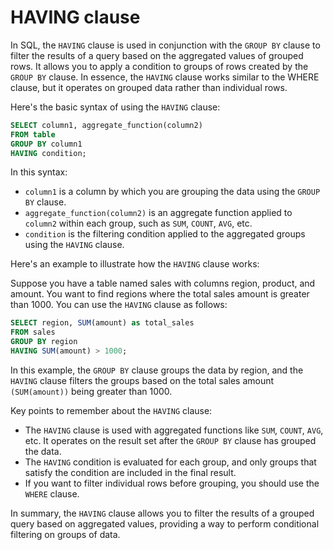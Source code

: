 # HAVING clause

In SQL, the `HAVING` clause is used in conjunction with the `GROUP BY` clause to
filter the results of a query based on the aggregated values of grouped rows. It
allows you to apply a condition to groups of rows created by the `GROUP BY`
clause. In essence, the `HAVING` clause works similar to the WHERE clause, but
it operates on grouped data rather than individual rows.

Here's the basic syntax of using the `HAVING` clause:

```sql
SELECT column1, aggregate_function(column2)
FROM table
GROUP BY column1
HAVING condition;
```

In this syntax:

- `column1` is a column by which you are grouping the data using the `GROUP BY`
  clause.
- `aggregate_function(column2)` is an aggregate function applied to `column2`
  within each group, such as `SUM`, `COUNT`, `AVG`, etc.
- `condition` is the filtering condition applied to the aggregated groups using
  the `HAVING` clause.

Here's an example to illustrate how the `HAVING` clause works:

Suppose you have a table named sales with columns region, product, and amount.
You want to find regions where the total sales amount is greater than 1000. You
can use the `HAVING` clause as follows:

```sql
SELECT region, SUM(amount) as total_sales
FROM sales
GROUP BY region
HAVING SUM(amount) > 1000;
```

In this example, the `GROUP BY` clause groups the data by region, and the
`HAVING` clause filters the groups based on the total sales amount
`(SUM(amount))` being greater than 1000.

Key points to remember about the `HAVING` clause:

- The `HAVING` clause is used with aggregated functions like `SUM`, `COUNT`,
  `AVG`, etc. It operates on the result set after the `GROUP BY` clause has
  grouped the data.
- The `HAVING` condition is evaluated for each group, and only groups that
  satisfy the condition are included in the final result.
- If you want to filter individual rows before grouping, you should use the
  `WHERE` clause.

In summary, the `HAVING` clause allows you to filter the results of a grouped
query based on aggregated values, providing a way to perform conditional
filtering on groups of data.
